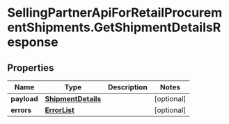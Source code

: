 # SellingPartnerApiForRetailProcurementShipments.GetShipmentDetailsResponse

## Properties
Name | Type | Description | Notes
------------ | ------------- | ------------- | -------------
**payload** | [**ShipmentDetails**](ShipmentDetails.md) |  | [optional] 
**errors** | [**ErrorList**](ErrorList.md) |  | [optional] 


